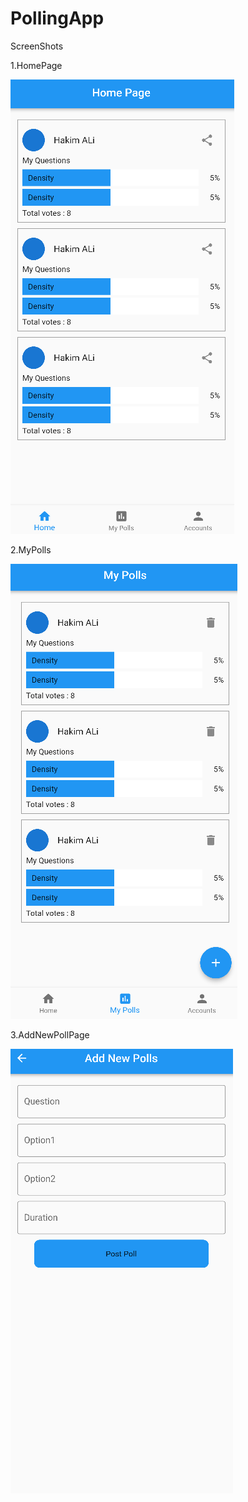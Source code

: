 # PollingApp

ScreenShots

1.HomePage

![homepage](homepage.PNG)

2.MyPolls

![mypolls](mypolls.PNG)

3.AddNewPollPage

![addnewpoll](addnewpoll.PNG)

